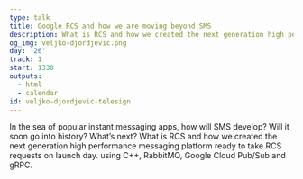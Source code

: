 ```yaml
---
type: talk
title: Google RCS and how we are moving beyond SMS
description: What is RCS and how we created the next generation high performance messaging platform ready to take RCS requests on launch day
og_img: veljko-djordjevic.png
day: '26'
track: 1
start: 1330
outputs:
  - html
  - calendar
id: veljko-djordjevic-telesign
---
```


In the sea of popular instant messaging apps, how will SMS develop? Will it soon go into history? What’s next? What is RCS and how we created the next generation high performance messaging platform ready to take RCS requests on launch day. using C++, RabbitMQ, Google Cloud Pub/Sub and gRPC.
